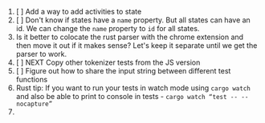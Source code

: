 1. [ ] Add a way to add activities to state
2. [ ] Don't know if states have a `name` property. But all states can have an
   id. We can change the `name` property to `id` for all states.
3. Is it better to colocate the rust parser with the chrome extension and then
   move it out if it makes sense? Let's keep it separate until we get the parser
   to work.
4. [ ] NEXT Copy other tokenizer tests from the JS version
5. [ ] Figure out how to share the input string between different test functions
6. Rust tip: If you want  to run your tests in watch mode using `cargo watch`
   and also be able to print to console in tests - 
   `cargo watch “test -- --nocapture”`
7.
